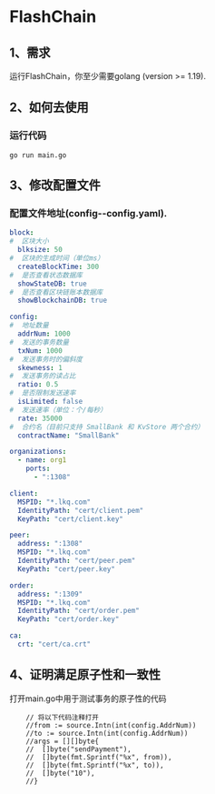 # FlashChain
## 1、需求
运行FlashChain，你至少需要golang (version >= 1.19).
## 2、如何去使用
### 运行代码
`go run main.go`
## 3、修改配置文件
### 配置文件地址(config--config.yaml).
```yml
block:
#  区块大小
  blksize: 50
#  区块的生成时间（单位ms）
  createBlockTime: 300
#  是否查看状态数据库
  showStateDB: true
#  是否查看区块链账本数据库
  showBlockchainDB: true

config:
#  地址数量
  addrNum: 1000
#  发送的事务数量
  txNum: 1000
#  发送事务时的偏斜度
  skewness: 1
#  发送事务的读占比
  ratio: 0.5
#  是否限制发送速率
  isLimited: false
#  发送速率（单位：个/每秒）
  rate: 35000
#  合约名（目前只支持 SmallBank 和 KvStore 两个合约）
  contractName: "SmallBank"

organizations:
  - name: org1
    ports:
      - ":1308"

client:
  MSPID: "*.lkq.com"
  IdentityPath: "cert/client.pem"
  KeyPath: "cert/client.key"

peer:
  address: ":1308"
  MSPID: "*.lkq.com"
  IdentityPath: "cert/peer.pem"
  KeyPath: "cert/peer.key"

order:
  address: ":1309"
  MSPID: "*.lkq.com"
  IdentityPath: "cert/order.pem"
  KeyPath: "cert/order.key"

ca:
  crt: "cert/ca.crt"
```
## 4、证明满足原子性和一致性
打开main.go中用于测试事务的原子性的代码
```golang
    // 将以下代码注释打开
    //from := source.Intn(int(config.AddrNum))
    //to := source.Intn(int(config.AddrNum))
    //args = [][]byte{
    //	[]byte("sendPayment"),
    //	[]byte(fmt.Sprintf("%x", from)),
    //	[]byte(fmt.Sprintf("%x", to)),
    //	[]byte("10"),
    //}
```

